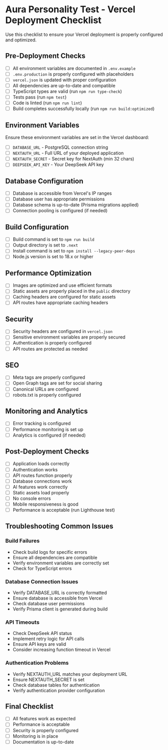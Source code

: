 # Aura Personality Test - Vercel Deployment Checklist

Use this checklist to ensure your Vercel deployment is properly configured and optimized.

## Pre-Deployment Checks

- [ ] All environment variables are documented in `.env.example`
- [ ] `.env.production` is properly configured with placeholders
- [ ] `vercel.json` is updated with proper configuration
- [ ] All dependencies are up-to-date and compatible
- [ ] TypeScript types are valid (run `npm run type-check`)
- [ ] Tests pass (run `npm test`)
- [ ] Code is linted (run `npm run lint`)
- [ ] Build completes successfully locally (run `npm run build:optimized`)

## Environment Variables

Ensure these environment variables are set in the Vercel dashboard:

- [ ] `DATABASE_URL` - PostgreSQL connection string
- [ ] `NEXTAUTH_URL` - Full URL of your deployed application
- [ ] `NEXTAUTH_SECRET` - Secret key for NextAuth (min 32 chars)
- [ ] `DEEPSEEK_API_KEY` - Your DeepSeek API key

## Database Configuration

- [ ] Database is accessible from Vercel's IP ranges
- [ ] Database user has appropriate permissions
- [ ] Database schema is up-to-date (Prisma migrations applied)
- [ ] Connection pooling is configured (if needed)

## Build Configuration

- [ ] Build command is set to `npm run build`
- [ ] Output directory is set to `.next`
- [ ] Install command is set to `npm install --legacy-peer-deps`
- [ ] Node.js version is set to 18.x or higher

## Performance Optimization

- [ ] Images are optimized and use efficient formats
- [ ] Static assets are properly placed in the `public` directory
- [ ] Caching headers are configured for static assets
- [ ] API routes have appropriate caching headers

## Security

- [ ] Security headers are configured in `vercel.json`
- [ ] Sensitive environment variables are properly secured
- [ ] Authentication is properly configured
- [ ] API routes are protected as needed

## SEO

- [ ] Meta tags are properly configured
- [ ] Open Graph tags are set for social sharing
- [ ] Canonical URLs are configured
- [ ] robots.txt is properly configured

## Monitoring and Analytics

- [ ] Error tracking is configured
- [ ] Performance monitoring is set up
- [ ] Analytics is configured (if needed)

## Post-Deployment Checks

- [ ] Application loads correctly
- [ ] Authentication works
- [ ] API routes function properly
- [ ] Database connections work
- [ ] AI features work correctly
- [ ] Static assets load properly
- [ ] No console errors
- [ ] Mobile responsiveness is good
- [ ] Performance is acceptable (run Lighthouse test)

## Troubleshooting Common Issues

### Build Failures

- Check build logs for specific errors
- Ensure all dependencies are compatible
- Verify environment variables are correctly set
- Check for TypeScript errors

### Database Connection Issues

- Verify DATABASE_URL is correctly formatted
- Ensure database is accessible from Vercel
- Check database user permissions
- Verify Prisma client is generated during build

### API Timeouts

- Check DeepSeek API status
- Implement retry logic for API calls
- Ensure API keys are valid
- Consider increasing function timeout in Vercel

### Authentication Problems

- Verify NEXTAUTH_URL matches your deployment URL
- Ensure NEXTAUTH_SECRET is set
- Check database tables for authentication
- Verify authentication provider configuration

## Final Checklist

- [ ] All features work as expected
- [ ] Performance is acceptable
- [ ] Security is properly configured
- [ ] Monitoring is in place
- [ ] Documentation is up-to-date
